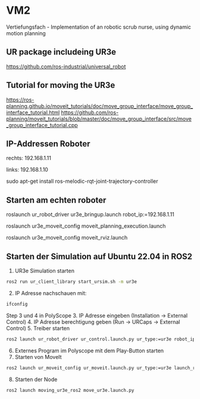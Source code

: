 # VM2
Vertiefungsfach - Implementation of an robotic scrub nurse, using dynamic motion planning

## UR package includeing UR3e
https://github.com/ros-industrial/universal_robot


## Tutorial for moving the UR3e
https://ros-planning.github.io/moveit_tutorials/doc/move_group_interface/move_group_interface_tutorial.html
https://github.com/ros-planning/moveit_tutorials/blob/master/doc/move_group_interface/src/move_group_interface_tutorial.cpp


## IP-Addressen Roboter
rechts: 192.168.1.11


links:  192.168.1.10




sudo apt-get install ros-melodic-rqt-joint-trajectory-controller


## Starten am echten roboter
roslaunch ur_robot_driver ur3e_bringup.launch robot_ip:=192.168.1.11

roslaunch ur3e_moveit_config moveit_planning_execution.launch

roslaunch ur3e_moveit_config moveit_rviz.launch


## Starten der Simulation auf Ubuntu 22.04 in ROS2

1. UR3e Simulation starten
```bash
ros2 run ur_client_library start_ursim.sh -m ur3e
```

2. IP Adresse nachschauen mit:
```bash
ifconfig
```
Step 3 und 4 in PolyScope
3. IP Adresse eingeben (Installation -> External Control)
4. IP Adresse berechtigung geben (Run -> URCaps -> External Control)
5. Treiber starten
```bash
ros2 launch ur_robot_driver ur_control.launch.py ur_type:=ur3e robot_ip:=192.168.56.101 launch_rviz:=false initial_joint_controller:=joint_trajectory_controller
```

6. Externes Program im Polyscope mit dem Play-Button starten
7. Starten von MoveIt
```bash
ros2 launch ur_moveit_config ur_moveit.launch.py ur_type:=ur3e launch_rviz:=true
```

8. Starten der Node
```bash
ros2 launch moving_ur3e_ros2 move_ur3e.launch.py
```
